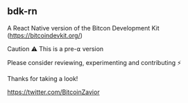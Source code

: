 ## bdk-rn

A React Native version of the Bitcon Development Kit (https://bitcoindevkit.org/)

Caution ⚠️ This is a pre-⍺ version

Please consider reviewing, experimenting and contributing ⚡️

Thanks for taking a look!

https://twitter.com/BitcoinZavior

